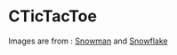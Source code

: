 # CTicTacToe
Images are from : [Snowman](https://duckduckgo.com/?t=ffab&q=snowman+svg&iax=images&ia=images&iai=https%3A%2F%2Fcdn11.bigcommerce.com%2Fs-hii7479o%2Fimages%2Fstencil%2Foriginal%2Fproducts%2F9457%2F25538%2Fsnowman_2_copy__36980.1523481650.png%3Fc%3D2) and [Snowflake](https://www.vecteezy.com/png/1194635-snowflake)
